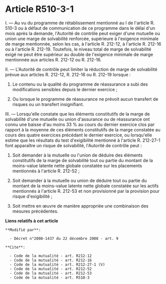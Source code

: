 # Article R510-3-1

I. ― Au vu du programme de rétablissement mentionné au I de l'article R. 510-3 ou à défaut de communication de ce programme
dans le délai d'un mois après la demande, l'Autorité de contrôle peut exiger d'une mutuelle ou union une marge de solvabilité
renforcée, supérieure à l'exigence minimale de marge mentionnée, selon les cas, à l'article R. 212-12, à l'article R. 212-16
ou à l'article R. 212-19. Toutefois, le niveau total de marge de solvabilité exigé ne peut être supérieur au double de
l'exigence minimale de marge mentionnée aux articles R. 212-12 ou R. 212-16. 

II. ― L'Autorité de contrôle peut limiter la réduction de marge de solvabilité prévue aux articles R. 212-12, R. 212-16 ou R.
212-19 lorsque : 

1. Le contenu ou la qualité du programme de réassurance a subi des modifications sensibles depuis le dernier exercice ; 

2. Ou lorsque le programme de réassurance ne prévoit aucun transfert de risques ou un transfert insignifiant. 

III. ― Lorsqu'elle constate que les éléments constitutifs de la marge de solvabilité d'une mutuelle ou union d'assurance ou
de réassurance ont connu une baisse d'au moins 33 % au cours du dernier exercice clos par rapport à la moyenne de ces
éléments constitutifs de la marge constatée au cours des quatre exercices précédant le dernier exercice, ou lorsqu'elle
estime que les résultats du test d'exigibilité mentionné à l'article R. 212-27-1 font apparaître un risque de solvabilité,
l'Autorité de contrôle peut : 

1. Soit demander à la mutuelle ou l'union de déduire des éléments constitutifs de la marge de solvabilité tout ou partie du
montant de la moins-value latente nette globale constatée sur les placements mentionnés à l'article R. 212-52 ; 

2. Soit demander à la mutuelle ou union de déduire tout ou partie du montant de la moins-value latente nette globale
constatée sur les actifs mentionnés à l'article R. 212-53 et non provisionné par la provision pour risque d'exigibilité ; 

3. Soit mettre en œuvre de manière appropriée une combinaison des mesures précédentes.

**Liens relatifs à cet article**

	**Modifié par**:

	  - Décret n°2008-1437 du 22 décembre 2008 - art. 9

	**Cite**:

	  - Code de la mutualité - art. R212-12
	  - Code de la mutualité - art. R212-16
	  - Code de la mutualité - art. R212-27-1 (V)
	  - Code de la mutualité - art. R212-52
	  - Code de la mutualité - art. R212-53
	  - Code de la mutualité - art. R510-3
